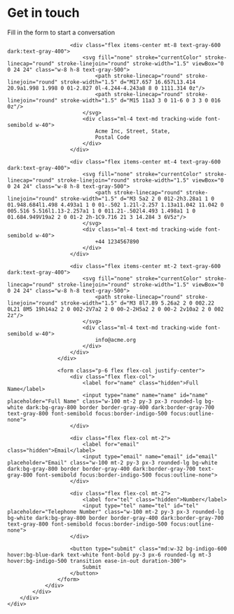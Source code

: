 <!-- component -->
<div class="relative flex items-top justify-center min-h-screen bg-white dark:bg-gray-900 sm:items-center sm:pt-0">
        <div class="max-w-6xl mx-auto sm:px-6 lg:px-8">
            <div class="mt-8 overflow-hidden">
                <div class="grid grid-cols-1 md:grid-cols-2">
                    <div class="p-6 mr-2 bg-gray-100 dark:bg-gray-800 sm:rounded-lg">
                        <h1 class="text-4xl sm:text-5xl text-gray-800 dark:text-white font-extrabold tracking-tight">
                            Get in touch
                        </h1>
                        <p class="text-normal text-lg sm:text-2xl font-medium text-gray-600 dark:text-gray-400 mt-2">
                            Fill in the form to start a conversation
                        </p>

                        <div class="flex items-center mt-8 text-gray-600 dark:text-gray-400">
                            <svg fill="none" stroke="currentColor" stroke-linecap="round" stroke-linejoin="round" stroke-width="1.5" viewBox="0 0 24 24" class="w-8 h-8 text-gray-500">
                                <path stroke-linecap="round" stroke-linejoin="round" stroke-width="1.5" d="M17.657 16.657L13.414 20.9a1.998 1.998 0 01-2.827 0l-4.244-4.243a8 8 0 1111.314 0z"/>
                                <path stroke-linecap="round" stroke-linejoin="round" stroke-width="1.5" d="M15 11a3 3 0 11-6 0 3 3 0 016 0z"/>
                            </svg>
                            <div class="ml-4 text-md tracking-wide font-semibold w-40">
                                Acme Inc, Street, State,
                                Postal Code
                            </div>
                        </div>

                        <div class="flex items-center mt-4 text-gray-600 dark:text-gray-400">
                            <svg fill="none" stroke="currentColor" stroke-linecap="round" stroke-linejoin="round" stroke-width="1.5" viewBox="0 0 24 24" class="w-8 h-8 text-gray-500">
                                <path stroke-linecap="round" stroke-linejoin="round" stroke-width="1.5" d="M3 5a2 2 0 012-2h3.28a1 1 0 01.948.684l1.498 4.493a1 1 0 01-.502 1.21l-2.257 1.13a11.042 11.042 0 005.516 5.516l1.13-2.257a1 1 0 011.21-.502l4.493 1.498a1 1 0 01.684.949V19a2 2 0 01-2 2h-1C9.716 21 3 14.284 3 6V5z"/>
                            </svg>
                            <div class="ml-4 text-md tracking-wide font-semibold w-40">
                                +44 1234567890
                            </div>
                        </div>

                        <div class="flex items-center mt-2 text-gray-600 dark:text-gray-400">
                            <svg fill="none" stroke="currentColor" stroke-linecap="round" stroke-linejoin="round" stroke-width="1.5" viewBox="0 0 24 24" class="w-8 h-8 text-gray-500">
                                <path stroke-linecap="round" stroke-linejoin="round" stroke-width="1.5" d="M3 8l7.89 5.26a2 2 0 002.22 0L21 8M5 19h14a2 2 0 002-2V7a2 2 0 00-2-2H5a2 2 0 00-2 2v10a2 2 0 002 2z"/>
                            </svg>
                            <div class="ml-4 text-md tracking-wide font-semibold w-40">
                                info@acme.org
                            </div>
                        </div>
                    </div>

                    <form class="p-6 flex flex-col justify-center">
                        <div class="flex flex-col">
                            <label for="name" class="hidden">Full Name</label>
                            <input type="name" name="name" id="name" placeholder="Full Name" class="w-100 mt-2 py-3 px-3 rounded-lg bg-white dark:bg-gray-800 border border-gray-400 dark:border-gray-700 text-gray-800 font-semibold focus:border-indigo-500 focus:outline-none">
                        </div>

                        <div class="flex flex-col mt-2">
                            <label for="email" class="hidden">Email</label>
                            <input type="email" name="email" id="email" placeholder="Email" class="w-100 mt-2 py-3 px-3 rounded-lg bg-white dark:bg-gray-800 border border-gray-400 dark:border-gray-700 text-gray-800 font-semibold focus:border-indigo-500 focus:outline-none">
                        </div>

                        <div class="flex flex-col mt-2">
                            <label for="tel" class="hidden">Number</label>
                            <input type="tel" name="tel" id="tel" placeholder="Telephone Number" class="w-100 mt-2 py-3 px-3 rounded-lg bg-white dark:bg-gray-800 border border-gray-400 dark:border-gray-700 text-gray-800 font-semibold focus:border-indigo-500 focus:outline-none">
                        </div>

                        <button type="submit" class="md:w-32 bg-indigo-600 hover:bg-blue-dark text-white font-bold py-3 px-6 rounded-lg mt-3 hover:bg-indigo-500 transition ease-in-out duration-300">
                            Submit
                        </button>
                    </form>
                </div>
            </div>
        </div>
    </div>